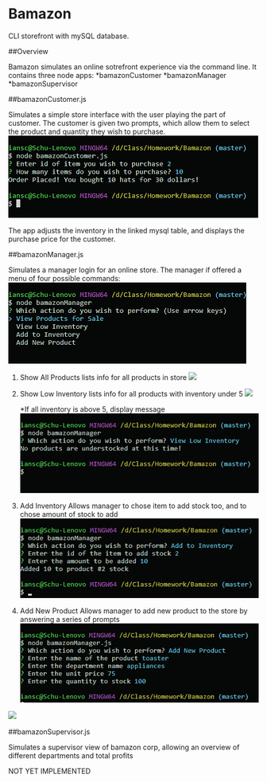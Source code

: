 # Bamazon

CLI storefront with mySQL database.

##Overview

Bamazon simulates an online sotrefront experience via the command line. 
It contains three node apps: 
    *bamazonCustomer
    *bamazonManager
    *bamazonSupervisor

##bamazonCustomer.js

Simulates a simple store interface with the user playing the part of customer. 
The customer is given two prompts, which allow them to select the product and quantity they wish to purchase.
![](images/bamazonCustomer.png)

The app adjusts the inventory in the linked mysql table, and displays the purchase price for the customer.

##bamazonManager.js

Simulates a manager login for an online store. 
The manager if offered a menu of four possible commands:
![](images/Manager_Commands.png)

1. Show All Products
lists info for all products in store
![](images/Manger_All_Products.png)

2. Show Low Inventory
lists info for all products with inventory under 5
![](images/Manger_Show_Inventory_True.png)

    *If all inventory is above 5, display message
![](images/Manager_Show_Inventory_False.png)

3. Add Inventory
Allows manager to chose item to add stock too, and to chose amount of stock to add
![](images/Manager_Add_Inventory.png)

4. Add New Product
Allows manager to add new product to the store by answering a series of prompts
![](images/Manager_Add_New_Products.png)

![](images/Manager_Add_New_Products_Done.png)

##bamazonSupervisor.js

Simulates a supervisor view of bamazon corp, allowing an overview of different departments and total profits

NOT YET IMPLEMENTED

